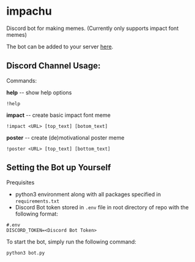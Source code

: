 # impachu
Discord bot for making memes. (Currently only supports impact font memes)

The bot can be added to your server [here](https://discord.com/api/oauth2/authorize?client_id=794697319659732992&permissions=0&scope=bot).

## Discord Channel Usage:

Commands:

  **help** -- show help options
  
   `!help`
     
  **impact** -- create basic impact font meme
  
   `!impact <URL> [top_text] [botom_text]`
   
   **poster** -- create (de)motivational poster meme
   
   `!poster <URL> [top_text] [bottom_text]`

## Setting the Bot up Yourself

Prequisites 
- python3 environment along with all packages specified in `requirements.txt`
- Discord Bot token stored in `.env` file in root directory of repo with the following format:
```
#.env
DISCORD_TOKEN=<Discord Bot Token>
```

To start the bot, simply run the following command:

`python3 bot.py`
